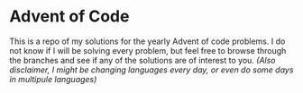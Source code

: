 # Advent of Code

This is a repo of my solutions for the yearly Advent of code problems. I do not know if I will be solving every problem, but feel free to browse through the branches and see if any of the solutions are of interest to you.
*(Also disclaimer, I might be changing languages every day, or even do some days in multipule languages)*
